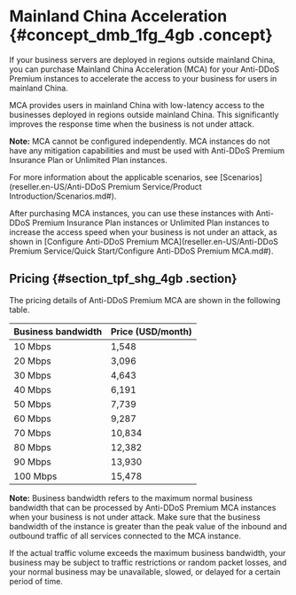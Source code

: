 # Mainland China Acceleration {#concept_dmb_1fg_4gb .concept}

If your business servers are deployed in regions outside mainland China, you can purchase Mainland China Acceleration \(MCA\) for your Anti-DDoS Premium instances to accelerate the access to your business for users in mainland China.

MCA provides users in mainland China with low-latency access to the businesses deployed in regions outside mainland China. This significantly improves the response time when the business is not under attack.

**Note:** MCA cannot be configured independently. MCA instances do not have any mitigation capabilities and must be used with Anti-DDoS Premium Insurance Plan or Unlimited Plan instances.

For more information about the applicable scenarios, see [Scenarios](reseller.en-US/Anti-DDoS Premium Service/Product Introduction/Scenarios.md#).

After purchasing MCA instances, you can use these instances with Anti-DDoS Premium Insurance Plan instances or Unlimited Plan instances to increase the access speed when your business is not under an attack, as shown in [Configure Anti-DDoS Premium MCA](reseller.en-US/Anti-DDoS Premium Service/Quick Start/Configure Anti-DDoS Premium MCA.md#).

## Pricing {#section_tpf_shg_4gb .section}

The pricing details of Anti-DDoS Premium MCA are shown in the following table.

|Business bandwidth|Price \(USD/month\)|
|------------------|-------------------|
|10 Mbps|1,548|
|20 Mbps|3,096|
|30 Mbps|4,643|
|40 Mbps|6,191|
|50 Mbps|7,739|
|60 Mbps|9,287|
|70 Mbps|10,834|
|80 Mbps|12,382|
|90 Mbps|13,930|
|100 Mbps|15,478|

**Note:** Business bandwidth refers to the maximum normal business bandwidth that can be processed by Anti-DDoS Premium MCA instances when your business is not under attack. Make sure that the business bandwidth of the instance is greater than the peak value of the inbound and outbound traffic of all services connected to the MCA instance.

If the actual traffic volume exceeds the maximum business bandwidth, your business may be subject to traffic restrictions or random packet losses, and your normal business may be unavailable, slowed, or delayed for a certain period of time.

